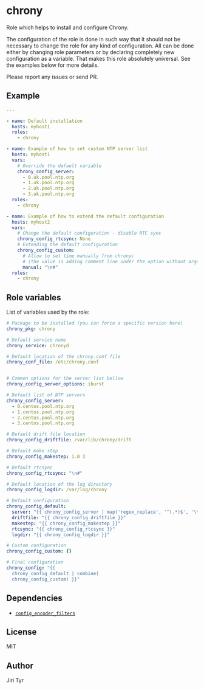 chrony
======

Role which helps to install and configure Chrony.

The configuration of the role is done in such way that it should not be necessary
to change the role for any kind of configuration. All can be done either by
changing role parameters or by declaring completely new configuration as a
variable. That makes this role absolutely universal. See the examples below for
more details.

Please report any issues or send PR.


Example
-------

```yaml
---

- name: Default installation
  hosts: myhost1
  roles:
    - chrony

- name: Example of how to set custom NTP server list
  hosts: myhost1
  vars:
    # Override the default variable
    chrony_config_server:
      - 0.uk.pool.ntp.org
      - 1.uk.pool.ntp.org
      - 2.uk.pool.ntp.org
      - 3.uk.pool.ntp.org
  roles:
    - chrony

- name: Example of how to extend the default configuration
  hosts: myhost2
  vars:
    # Change the default configuration - disable RTC sync
    chrony_config_rtcsync: None
    # Extending the default configuration
    chrony_config_custom:
      # Allow to set time manually from chronyc
      # (the value is adding comment line under the option without argument)
      manual: "\n#"
  roles:
    - chrony
```


Role variables
--------------

List of variables used by the role:

```yaml
# Package to be installed (you can force a specific version here)
chrony_pkg: chrony

# Default service name
chrony_service: chronyd

# Default location of the chrony.conf file
chrony_conf_file: /etc/chrony.conf


# Common options for the server list bellow
chrony_config_server_options: iburst

# Default list of NTP servers
chrony_config_server:
  - 0.centos.pool.ntp.org
  - 1.centos.pool.ntp.org
  - 2.centos.pool.ntp.org
  - 3.centos.pool.ntp.org

# Default drift file location
chrony_config_driftfile: /var/lib/chrony/drift

# Default make step
chrony_config_makestep: 1.0 3

# Default rtcsync
chrony_config_rtcsync: "\n#"

# Default location of the log directory
chrony_config_logdir: /var/log/chrony

# Default configuration
chrony_config_default:
  server: "{{ chrony_config_server | map('regex_replace', '^(.*)$', '\\1 ' ~ chrony_config_server_options) | list }}"
  driftfile: "{{ chrony_config_driftfile }}"
  makestep: "{{ chrony_config_makestep }}"
  rtcsync: "{{ chrony_config_rtcsync }}"
  logdir: "{{ chrony_config_logdir }}"

# Custom configuration
chrony_config_custom: {}

# Final configuration
chrony_config: "{{
  chrony_config_default | combine(
  chrony_config_custom) }}"
```


Dependencies
------------

- [`config_encoder_filters`](https://github.com/jtyr/ansible-config_encoder_filters)


License
-------

MIT


Author
------

Jiri Tyr

